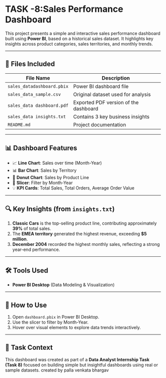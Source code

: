 # TASK -8:Sales Performance Dashboard
This project presents a simple and interactive sales performance dashboard built using **Power BI**, based on a historical sales dataset. It highlights key insights across product categories, sales territories, and monthly trends.

---

## 📁 Files Included

| File Name            | Description                                      |
|---------------------|--------------------------------------------------|
| `sales_datadashboard.pbix`     | Power BI dashboard file                          |
| `sales_data_sample.csv` | Original dataset used for analysis           |
| `sales_data dashboard.pdf` | Exported PDF version of the dashboard    |
| `sales_data insights.txt`       | Contains 3 key business insights                 |
| `README.md`          | Project documentation                            |

---

## 📊 Dashboard Features

- 📈 **Line Chart**: Sales over time (Month-Year)
- 📊 **Bar Chart**: Sales by Territory
- 🍩 **Donut Chart**: Sales by Product Line
- 🎯 **Slicer**: Filter by Month-Year
- 💡 **KPI Cards**: Total Sales, Total Orders, Average Order Value

---

## 🔍 Key Insights (from `insights.txt`)

1. **Classic Cars** is the top-selling product line, contributing approximately **39%** of total sales.
2. The **EMEA territory** generated the highest revenue, exceeding **$5 million**.
3. **December 2004** recorded the highest monthly sales, reflecting a strong year-end performance.

---

## 🛠 Tools Used

- **Power BI Desktop** (Data Modeling & Visualization)
---

## 🚀 How to Use

1. Open `dashboard.pbix` in Power BI Desktop.
2. Use the slicer to filter by Month-Year.
3. Hover over visual elements to explore data trends interactively.

---

## 📌 Task Context

This dashboard was created as part of a **Data Analyst Internship Task (Task 8)** focused on building simple but insightful dashboards using real or sample datasets.
created by palla venkata bhargav
